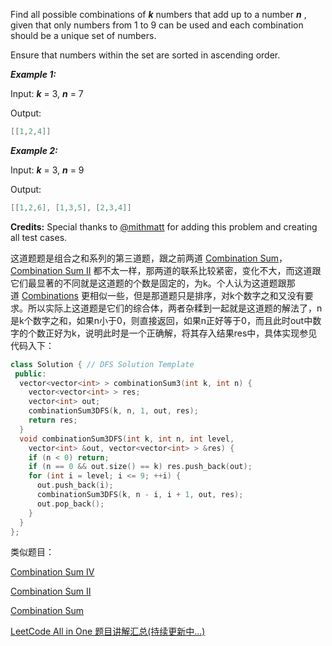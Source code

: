 Find all possible combinations of _**k**_ numbers that add up to a number _**n**_ , given that only numbers from 1 to 9 can be used and each combination should be a unique set of numbers.

Ensure that numbers within the set are sorted in ascending order.

_**Example 1:**_

Input: _**k**_ = 3, _**n**_ = 7

Output:

```cpp
[[1,2,4]]
```

_**Example 2:**_

Input: _**k**_ = 3, _**n**_ = 9

Output:

```cpp
[[1,2,6], [1,3,5], [2,3,4]]
```

**Credits:** Special thanks to [@mithmatt](https://leetcode.com/discuss/user/mithmatt) for adding this problem and creating all test cases.

这道题题是组合之和系列的第三道题，跟之前两道 [Combination Sum](http://www.cnblogs.com/grandyang/p/4419259.html)，[Combination Sum II](http://www.cnblogs.com/grandyang/p/4419386.html) 都不太一样，那两道的联系比较紧密，变化不大，而这道跟它们最显著的不同就是这道题的个数是固定的，为k。个人认为这道题跟那道 [Combinations](http://www.cnblogs.com/grandyang/p/4332522.html) 更相似一些，但是那道题只是排序，对k个数字之和又没有要求。所以实际上这道题是它们的综合体，两者杂糅到一起就是这道题的解法了，n是k个数字之和，如果n小于0，则直接返回，如果n正好等于0，而且此时out中数字的个数正好为k，说明此时是一个正确解，将其存入结果res中，具体实现参见代码入下：

```cpp
class Solution { // DFS Solution Template
 public:
  vector<vector<int> > combinationSum3(int k, int n) {
    vector<vector<int> > res;
    vector<int> out;
    combinationSum3DFS(k, n, 1, out, res);
    return res;
  }
  void combinationSum3DFS(int k, int n, int level,
    vector<int> &out, vector<vector<int> > &res) {
    if (n < 0) return;
    if (n == 0 && out.size() == k) res.push_back(out);
    for (int i = level; i <= 9; ++i) {
      out.push_back(i);
      combinationSum3DFS(k, n - i, i + 1, out, res);
      out.pop_back();
    }
  }
};
```

类似题目：

[Combination Sum IV](http://www.cnblogs.com/grandyang/p/5705750.html)

[Combination Sum II](http://www.cnblogs.com/grandyang/p/4419386.html)

[Combination Sum](http://www.cnblogs.com/grandyang/p/4419259.html)

[LeetCode All in One 题目讲解汇总(持续更新中...)](http://www.cnblogs.com/grandyang/p/4606334.html)
